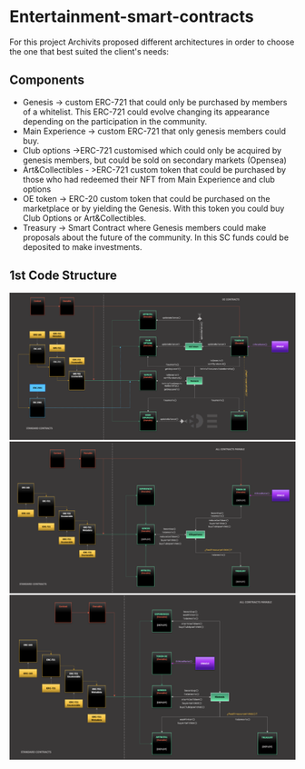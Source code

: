 # Entertainment-smart-contracts

For this project Archivits proposed different architectures in order to choose the one that best suited the client's needs:

## Components
- Genesis -> custom ERC-721 that could only be purchased by members of a whitelist. This ERC-721 could evolve changing its appearance depending on the participation in the community.
- Main Experience -> custom ERC-721 that only genesis members could buy.
- Club options ->ERC-721 customised which could only be acquired by genesis members, but could be sold on secondary markets (Opensea)
- Art&Collectibles - >ERC-721 custom token that could be purchased by those who had redeemed their NFT from Main Experience and club options
- OE token -> ERC-20 custom token that could be purchased on the marketplace or by yielding the Genesis. With this token you could buy Club Options or Art&Collectibles.
- Treasury -> Smart Contract where Genesis members could make proposals about the future of the community. In this SC funds could be deposited to make investments.

## 1st Code Structure

![alt text](https://github.com/ArchivistDevelopers/Entertainment-smart-contracts/blob/main/Dependencies_v1.png?raw=true)
![alt text](https://github.com/ArchivistDevelopers/Entertainment-smart-contracts/blob/main/Dependencies_v2.png?raw=true)
![alt text](https://github.com/ArchivistDevelopers/Entertainment-smart-contracts/blob/main/Dependencies_v3.png?raw=true)



































